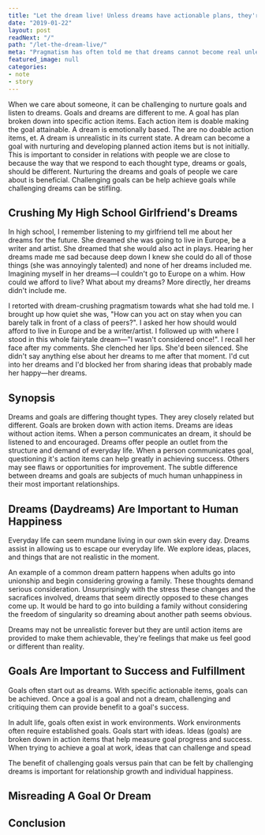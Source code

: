 ```yaml
---
title: "Let the dream live! Unless dreams have actionable plans, they're not real—so let them live if they bring happiness."
date: "2019-01-22"
layout: post
readNext: "/"
path: "/let-the-dream-live/"
meta: "Pragmatism has often told me that dreams cannot become real unless they're followed by an actionable plan. I've share this logic with friends when they tell me an unrealistic dream and to my surprise, 'thanks' was not the typical response. Responses tended to be negative. Dreams are often just that, dreams. Let then live if they make others happy."
featured_image: null
categories:
- note
- story
---
```


When we care about someone, it can be challenging to nurture goals and listen to dreams. Goals and dreams are different to me. A goal has plan broken down into specific action items. Each action item is doable making the goal attainable. A dream is emotionally based. The are no doable action items, et. A dream is unrealistic in its current state. A dream can become a goal with nurturing and developing planned action items but is not initially. This is important to consider in relations with people we are close to because the way that we respond to each thought type, dreams or goals, should be different. Nurturing the dreams and goals of people we care about is beneficial. Challenging goals can be help achieve goals while challenging dreams can be stifling.

## Crushing My High School Girlfriend's Dreams

In high school, I remember listening to my girlfriend tell me about her dreams for the future. She dreamed she was going to live in Europe, be a writer and artist. She dreamed that she would also act in plays. Hearing her dreams made me sad because deep down I knew she could do all of those things (she was annoyingly talented) and none of her dreams included me. Imagining myself in her dreams—I couldn't go to Europe on a whim. How could we afford to live? What about my dreams? More directly, her dreams didn't include me.

I retorted with dream-crushing pragmatism towards what she had told me. I brought up how quiet she was, "How can you act on stay when you can barely talk in front of a class of peers?". I asked her how should would afford to live in Europe and be a writer/artist. I followed up with where I stood in this whole fairytale dream—"I wasn't considered once!". I recall her face after my comments. She clenched her lips. She'd been silenced. She didn't say anything else about her dreams to me after that moment. I'd cut into her dreams and I'd blocked her from sharing ideas that probably made her happy—her dreams.

## Synopsis

Dreams and goals are differing thought types. They arey closely related but different. Goals are broken down with action items. Dreams are ideas without action items. When a person communicates an dream, it should be listened to and encouraged. Dreams offer people an outlet from the structure and demand of everyday life. When a person communicates goal, questioning it's action items can help greatly in achieving success. Others may see flaws or opportunities for improvement. The subtle difference between dreams and goals are subjects of much human unhappiness in their most important relationships.

## Dreams (Daydreams) Are Important to Human Happiness

Everyday life can seem mundane living in our own skin every day. Dreams assist in allowing us to escape our everyday life. We explore ideas, places, and things that are not realistic in the moment.

An example of a common dream pattern happens when adults go into unionship and begin considering growing a family. These thoughts demand serious consideration. Unsurprisingly with the stress these changes and the sacrafices involved, dreams that seem directly opposed to these changes come up. It would be hard to go into building a family without considering the freedom of singularity so dreaming about another path seems obvious.

Dreams may not be unrealistic forever but they are until action items are provided to make them achievable, they're feelings that make us feel good or different than reality.

## Goals Are Important to Success and Fulfillment

Goals often start out as dreams. With specific actionable items, goals can be achieved. Once a goal is a goal and not a dream, challenging and critiquing them can provide benefit to a goal's success.

In adult life, goals often exist in work environments. Work environments often require established goals. Goals start with ideas. Ideas (goals) are broken down in action items that help measure goal progress and success. When trying to achieve a goal at work, ideas that can challenge and spead

The benefit of challenging goals versus pain that can be felt by challenging dreams is important for relationship growth and individual happiness.

## Misreading A Goal Or Dream


## Conclusion



